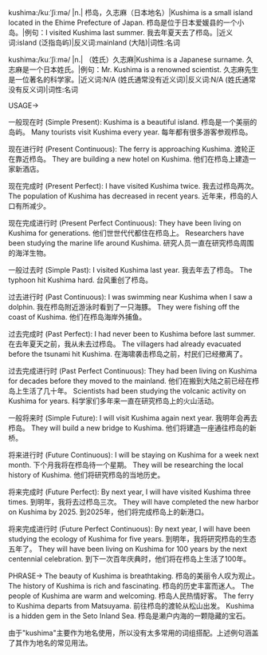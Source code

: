 kushima:/kuːˈʃiːmə/ |n.| 栉岛，久志麻（日本地名）|Kushima is a small island located in the Ehime Prefecture of Japan. 栉岛是位于日本爱媛县的一个小岛。|例句：I visited Kushima last summer. 我去年夏天去了栉岛。|近义词:island (泛指岛屿)|反义词:mainland (大陆)|词性:名词

kushima:/kuːˈʃiːmə/ |n.| （姓氏）久志麻|Kushima is a Japanese surname. 久志麻是一个日本姓氏。|例句：Mr. Kushima is a renowned scientist. 久志麻先生是一位著名的科学家。|近义词:N/A (姓氏通常没有近义词)|反义词:N/A (姓氏通常没有反义词)|词性:名词


USAGE->

一般现在时 (Simple Present):
Kushima is a beautiful island. 栉岛是一个美丽的岛屿。
Many tourists visit Kushima every year. 每年都有很多游客参观栉岛。


现在进行时 (Present Continuous):
The ferry is approaching Kushima. 渡轮正在靠近栉岛。
They are building a new hotel on Kushima. 他们在栉岛上建造一家新酒店。


现在完成时 (Present Perfect):
I have visited Kushima twice. 我去过栉岛两次。
The population of Kushima has decreased in recent years. 近年来，栉岛的人口有所减少。


现在完成进行时 (Present Perfect Continuous):
They have been living on Kushima for generations. 他们世世代代都住在栉岛上。
Researchers have been studying the marine life around Kushima. 研究人员一直在研究栉岛周围的海洋生物。


一般过去时 (Simple Past):
I visited Kushima last year. 我去年去了栉岛。
The typhoon hit Kushima hard. 台风重创了栉岛。


过去进行时 (Past Continuous):
I was swimming near Kushima when I saw a dolphin. 我在栉岛附近游泳时看到了一只海豚。
They were fishing off the coast of Kushima. 他们在栉岛海岸外捕鱼。


过去完成时 (Past Perfect):
I had never been to Kushima before last summer. 在去年夏天之前，我从未去过栉岛。
The villagers had already evacuated before the tsunami hit Kushima. 在海啸袭击栉岛之前，村民们已经撤离了。


过去完成进行时 (Past Perfect Continuous):
They had been living on Kushima for decades before they moved to the mainland.  他们在搬到大陆之前已经在栉岛上生活了几十年。
Scientists had been studying the volcanic activity on Kushima for years. 科学家们多年来一直在研究栉岛上的火山活动。


一般将来时 (Simple Future):
I will visit Kushima again next year. 我明年会再去栉岛。
They will build a new bridge to Kushima. 他们将建造一座通往栉岛的新桥。


将来进行时 (Future Continuous):
I will be staying on Kushima for a week next month. 下个月我将在栉岛待一个星期。
They will be researching the local history of Kushima. 他们将研究栉岛的当地历史。


将来完成时 (Future Perfect):
By next year, I will have visited Kushima three times. 到明年，我将去过栉岛三次。
They will have completed the new harbor on Kushima by 2025. 到2025年，他们将完成栉岛上的新港口。


将来完成进行时 (Future Perfect Continuous):
By next year, I will have been studying the ecology of Kushima for five years. 到明年，我将研究栉岛的生态五年了。
They will have been living on Kushima for 100 years by the next centennial celebration. 到下一次百年庆典时，他们将在栉岛上生活了100年。


PHRASE->
The beauty of Kushima is breathtaking. 栉岛的美丽令人叹为观止。
The history of Kushima is rich and fascinating. 栉岛的历史丰富而迷人。
The people of Kushima are warm and welcoming. 栉岛人民热情好客。
The ferry to Kushima departs from Matsuyama. 前往栉岛的渡轮从松山出发。
Kushima is a hidden gem in the Seto Inland Sea. 栉岛是濑户内海的一颗隐藏的宝石。


由于"kushima"主要作为地名使用，所以没有太多常用的词组搭配。上述例句涵盖了其作为地名的常见用法。
